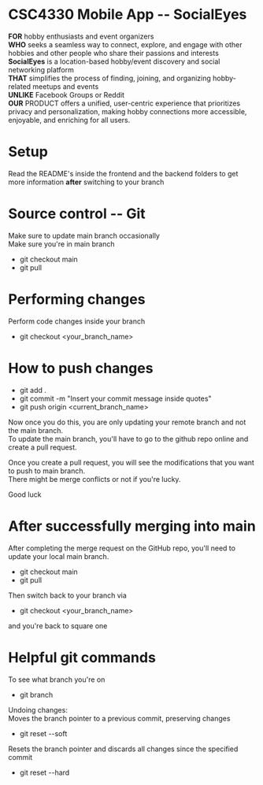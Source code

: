 # CSC4330 Mobile App -- SocialEyes

<b>FOR</b> hobby enthusiasts and event organizers <br/>
<b>WHO</b> seeks a seamless way to connect, explore, and engage with other hobbies and other people who share their passions and interests <br/>
<b>SocialEyes</b> is a location-based hobby/event discovery and social networking platform <br/>
<b>THAT</b> simplifies the process of finding, joining, and organizing hobby-related meetups and events <br/>
<b>UNLIKE</b> Facebook Groups or Reddit <br/>
<b>OUR</b> PRODUCT offers a unified, user-centric experience that prioritizes privacy and personalization, making hobby connections more accessible, enjoyable, and enriching for all users. <br/>

# Setup
Read the README's inside the frontend and the backend folders to get more information <b>after</b> switching to your branch

# Source control -- Git

Make sure to update main branch occasionally<br/>
Make sure you're in main branch
- git checkout main 
- git pull


# Performing changes

Perform code changes inside your branch
- git checkout <your_branch_name>


# How to push changes
- git add .
- git commit -m "Insert your commit message inside quotes"
- git push origin <current_branch_name>

Now once you do this, you are only updating your remote branch and not the main branch.</br>
To update the main branch, you'll have to go to the github repo online and create a pull request.</br>

Once you create a pull request, you will see the modifications that you want to push to main branch.</br>
There might be merge conflicts or not if you're lucky.

Good luck


# After successfully merging into main

After completing the merge request on the GitHub repo, you'll need to update your local main branch.
- git checkout main
- git pull

Then switch back to your branch via
- git checkout <your_branch_name>

and you're back to square one


# Helpful git commands

To see what branch you're on
- git branch

Undoing changes:</br>
Moves the branch pointer to a previous commit, preserving changes
- git reset --soft <commit>

Resets the branch pointer and discards all changes since the specified commit
- git reset --hard <commit>

